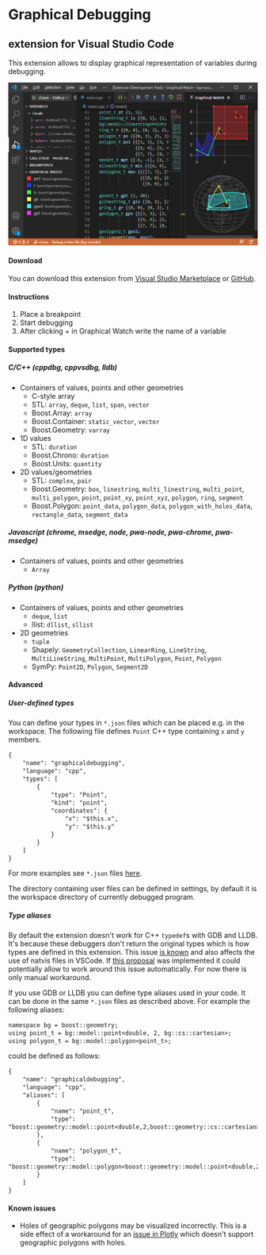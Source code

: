 # Graphical Debugging
## extension for Visual Studio Code

This extension allows to display graphical representation of variables during debugging.

![Graphical Debugging](resources/extension.png)

#### Download

You can download this extension from [Visual Studio Marketplace](https://marketplace.visualstudio.com/items?itemName=AdamWulkiewicz.graphicaldebugging-vscode) or [GitHub](https://github.com/awulkiew/graphical-debugging-vscode/releases).

#### Instructions

1. Place a breakpoint
2. Start debugging
3. After clicking + in Graphical Watch write the name of a variable

#### Supported types

##### C/C++ (cppdbg, cppvsdbg, lldb)

* Containers of values, points and other geometries
  * C-style array
  * STL: `array`, `deque`, `list`, `span`, `vector`
  * Boost.Array: `array`
  * Boost.Container: `static_vector`, `vector`
  * Boost.Geometry: `varray`
* 1D values
  * STL: `duration`
  * Boost.Chrono: `duration`   
  * Boost.Units: `quantity`   
* 2D values/geometries
  * STL: `complex`, `pair`
  * Boost.Geometry: `box`, `linestring`, `multi_linestring`, `multi_point`, `multi_polygon`, `point`, `point_xy`, `point_xyz`, `polygon`, `ring`, `segment`
  * Boost.Polygon: `point_data`, `polygon_data`, `polygon_with_holes_data`, `rectangle_data`, `segment_data`

##### Javascript (chrome, msedge, node, pwa-node, pwa-chrome, pwa-msedge)

* Containers of values, points and other geometries
  * `Array`

##### Python (python)

* Containers of values, points and other geometries
  * `deque`, `list`
  * llist: `dllist`, `sllist`
* 2D geometries
  * `tuple`
  * Shapely: `GeometryCollection`, `LinearRing`, `LineString`, `MultiLineString`, `MultiPoint`, `MultiPolygon`, `Point`, `Polygon`
  * SymPy: `Point2D`, `Polygon`, `Segment2D`

#### Advanced

##### User-defined types

You can define your types in `*.json` files which can be placed e.g. in the workspace. The following file defines `Point` C++ type containing `x` and `y` members.
```
{
    "name": "graphicaldebugging",
    "language": "cpp",
    "types": [
        {
            "type": "Point",
            "kind": "point",
            "coordinates": {
                "x": "$this.x",
                "y": "$this.y"
            }
        }
    ]
}
```

For more examples see `*.json` files [here](https://github.com/awulkiew/graphical-debugging-vscode/tree/master/resources).

The directory containing user files can be defined in settings, by default it is the workspace directory of currently debugged program.

##### Type aliases

By default the extension doesn't work for C++ `typedef`s with GDB and LLDB. It's because these debuggers don't return the original types which is how types are defined in this extension. This issue [is known](https://github.com/microsoft/vscode-cpptools/issues/3038) and also affects the use of natvis files in VSCode. If [this proposal](https://github.com/microsoft/MIEngine/issues/1236) was implemented it could potentially allow to work around this issue automatically. For now there is only manual workaround.

If you use GDB or LLDB you can define type aliases used in your code. It can be done in the same `*.json` files as described above. For example the following aliases:
```
namespace bg = boost::geometry;
using point_t = bg::model::point<double, 2, bg::cs::cartesian>;
using polygon_t = bg::model::polygon<point_t>;
```
could be defined as follows:
```
{
    "name": "graphicaldebugging",
    "language": "cpp",
    "aliases": [
        {
            "name": "point_t",
            "type": "boost::geometry::model::point<double,2,boost::geometry::cs::cartesian>"
        },
        {
            "name": "polygon_t",
            "type": "boost::geometry::model::polygon<boost::geometry::model::point<double,2,boost::geometry::cs::cartesian>,true,true,std::vector,std::vector,std::allocator,std::allocator>"
        }
    ]
}
```

#### Known issues

* Holes of geographic polygons may be visualized incorrectly. This is a side effect of a workaround for an [issue in Plotly](https://github.com/plotly/plotly.js/issues/6044) which doesn't support geographic polygons with holes.
